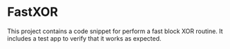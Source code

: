 # FastXOR

This project contains a code snippet for perform a fast block XOR routine.
It includes a test app to verify that it works as expected.

